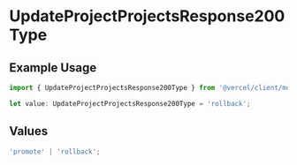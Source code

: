 # UpdateProjectProjectsResponse200Type

## Example Usage

```typescript
import { UpdateProjectProjectsResponse200Type } from '@vercel/client/models/operations';

let value: UpdateProjectProjectsResponse200Type = 'rollback';
```

## Values

```typescript
'promote' | 'rollback';
```
